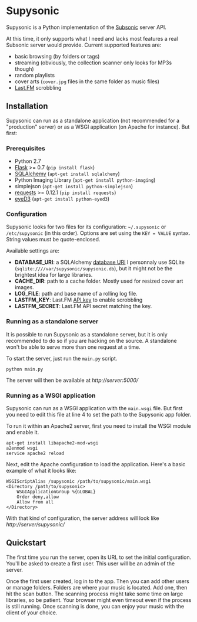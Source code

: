 Supysonic
=========

Supysonic is a Python implementation of the [Subsonic](http://www.subsonic.org/) server API.

At this time, it only supports what I need and lacks most features a real Subsonic server
would provide. Current supported features are:
* basic browsing (by folders or tags)
* streaming (obviously, the collection scanner only looks for MP3s though)
* random playlists
* cover arts (`cover.jpg` files in the same folder as music files)
* [Last.FM](http://last.fm/) scrobbling

Installation
------------

Supysonic can run as a standalone application (not recommended for a "production" server)
or as a WSGI application (on Apache for instance). But first:

### Prerequisites

* Python 2.7
* [Flask](http://flask.pocoo.org/) >= 0.7 (`pip install flask`)
* [SQLAlchemy](http://www.sqlalchemy.org/) (`apt-get install sqlalchemy`)
* Python Imaging Library (`apt-get install python-imaging`)
* simplejson (`apt-get install python-simplejson`)
* [requests](http://docs.python-requests.org/) >= 0.12.1 (`pip install requests`)
* [eyeD3](http://eyed3.nicfit.net/) (`apt-get install python-eyed3`)

### Configuration

Supysonic looks for two files for its configuration: `~/.supysonic` or `/etc/supysonic` (in this order).
Options are set using the `KEY = VALUE` syntax. String values must be quote-enclosed.

Available settings are:
* **DATABASE_URI**: a SQLAlchemy [database URI](http://docs.sqlalchemy.org/en/rel_0_8/core/engines.html#database-urls)
  I personnaly use SQLite (`sqlite:////var/supysonic/supysonic.db`), but it might not be the brightest
  idea for large libraries.
* **CACHE_DIR**: path to a cache folder. Mostly used for resized cover art images.
* **LOG_FILE**: path and base name of a rolling log file.
* **LASTFM_KEY**: Last.FM [API key](http://www.last.fm/api/accounts) to enable scrobbling
* **LASTFM_SECRET**: Last.FM API secret matching the key.

### Running as a standalone server

It is possible to run Supysonic as a standalone server, but it is only recommended to do so if you are
hacking on the source. A standalone won't be able to serve more than one request at a time.

To start the server, just run the `main.py` script.

	python main.py

The server will then be available at *http://server:5000/*

### Running as a WSGI application

Supysonic can run as a WSGI application with the `main.wsgi` file. But first you need to edit this
file at line 4 to set the path to the Supysonic app folder.

To run it within an Apache2 server, first you need to install the WSGI module and enable it.

	apt-get install libapache2-mod-wsgi
	a2enmod wsgi
	service apache2 reload

Next, edit the Apache configuration to load the application. Here's a basic example of what it looks like:

	WSGIScriptAlias /supysonic /path/to/supysonic/main.wsgi
	<Directory /path/to/supysonic>
		WSGIApplicationGroup %{GLOBAL}
		Order deny,allow
		Allow from all
	</Directory>

With that kind of configuration, the server address will look like *http://server/supysonic/*

Quickstart
----------

The first time you run the server, open its URL to set the initial configuration. You'll be asked to create
a first user. This user will be an admin of the server.

Once the first user created, log in to the app. Then you can add other users or manage folders. Folders are
where your music is located. Add one, then hit the scan button. The scanning process might take some time on
large libraries, so be patient. Your browser might even timeout even if the process is still running. Once
scanning is done, you can enjoy your music with the client of your choice.

